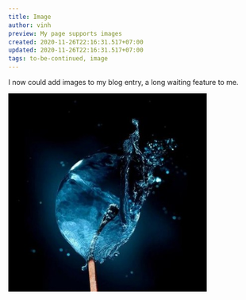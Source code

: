 ```yaml
---
title: Image
author: vinh
preview: My page supports images
created: 2020-11-26T22:16:31.517+07:00
updated: 2020-11-26T22:16:31.517+07:00
tags: to-be-continued, image
---
```


I now could add images to my blog entry, a long waiting feature to me.

![my avatar](image/frozen_flame.jpeg 'my avatar')
